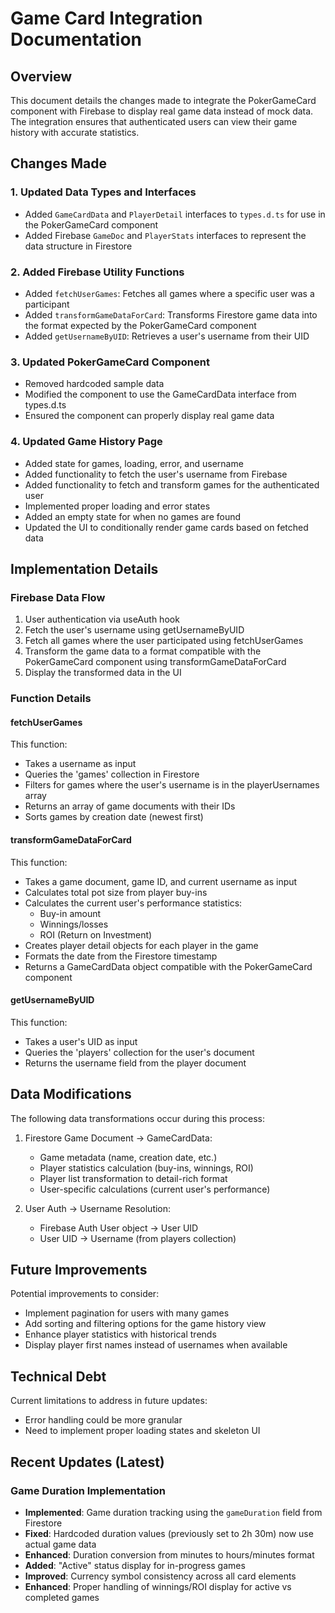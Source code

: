 # Game Card Integration Documentation

## Overview
This document details the changes made to integrate the PokerGameCard component with Firebase to display real game data instead of mock data. The integration ensures that authenticated users can view their game history with accurate statistics.

## Changes Made

### 1. Updated Data Types and Interfaces
- Added `GameCardData` and `PlayerDetail` interfaces to `types.d.ts` for use in the PokerGameCard component
- Added Firebase `GameDoc` and `PlayerStats` interfaces to represent the data structure in Firestore

### 2. Added Firebase Utility Functions
- Added `fetchUserGames`: Fetches all games where a specific user was a participant
- Added `transformGameDataForCard`: Transforms Firestore game data into the format expected by the PokerGameCard component
- Added `getUsernameByUID`: Retrieves a user's username from their UID

### 3. Updated PokerGameCard Component
- Removed hardcoded sample data
- Modified the component to use the GameCardData interface from types.d.ts
- Ensured the component can properly display real game data

### 4. Updated Game History Page
- Added state for games, loading, error, and username
- Added functionality to fetch the user's username from Firebase
- Added functionality to fetch and transform games for the authenticated user
- Implemented proper loading and error states
- Added an empty state for when no games are found
- Updated the UI to conditionally render game cards based on fetched data

## Implementation Details

### Firebase Data Flow
1. User authentication via useAuth hook
2. Fetch the user's username using getUsernameByUID
3. Fetch all games where the user participated using fetchUserGames
4. Transform the game data to a format compatible with the PokerGameCard component using transformGameDataForCard
5. Display the transformed data in the UI

### Function Details

#### fetchUserGames
This function:
- Takes a username as input
- Queries the 'games' collection in Firestore
- Filters for games where the user's username is in the playerUsernames array
- Returns an array of game documents with their IDs
- Sorts games by creation date (newest first)

#### transformGameDataForCard
This function:
- Takes a game document, game ID, and current username as input
- Calculates total pot size from player buy-ins
- Calculates the current user's performance statistics:
  - Buy-in amount
  - Winnings/losses
  - ROI (Return on Investment)
- Creates player detail objects for each player in the game
- Formats the date from the Firestore timestamp
- Returns a GameCardData object compatible with the PokerGameCard component

#### getUsernameByUID
This function:
- Takes a user's UID as input
- Queries the 'players' collection for the user's document
- Returns the username field from the player document

## Data Modifications
The following data transformations occur during this process:

1. Firestore Game Document → GameCardData:
   - Game metadata (name, creation date, etc.)
   - Player statistics calculation (buy-ins, winnings, ROI)
   - Player list transformation to detail-rich format
   - User-specific calculations (current user's performance)

2. User Auth → Username Resolution:
   - Firebase Auth User object → User UID
   - User UID → Username (from players collection)

## Future Improvements
Potential improvements to consider:
- Implement pagination for users with many games
- Add sorting and filtering options for the game history view
- Enhance player statistics with historical trends
- Display player first names instead of usernames when available

## Technical Debt
Current limitations to address in future updates:
- Error handling could be more granular
- Need to implement proper loading states and skeleton UI

## Recent Updates (Latest)
### Game Duration Implementation
- **Implemented**: Game duration tracking using the `gameDuration` field from Firestore
- **Fixed**: Hardcoded duration values (previously set to 2h 30m) now use actual game data
- **Enhanced**: Duration conversion from minutes to hours/minutes format
- **Added**: "Active" status display for in-progress games
- **Improved**: Currency symbol consistency across all card elements
- **Enhanced**: Proper handling of winnings/ROI display for active vs completed games

